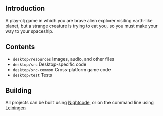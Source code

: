 ## Introduction

A play-clj game in which you are brave alien explorer visiting earth-like planet, 
but a strange creature is trying to eat you, so you must make your way to your spaceship.

## Contents

* `desktop/resources` Images, audio, and other files
* `desktop/src` Desktop-specific code
* `desktop/src-common` Cross-platform game code
* `desktop/test` Tests

## Building

All projects can be built using [Nightcode](https://nightcode.info/), or on the command line using [Leiningen](https://github.com/technomancy/leiningen)
